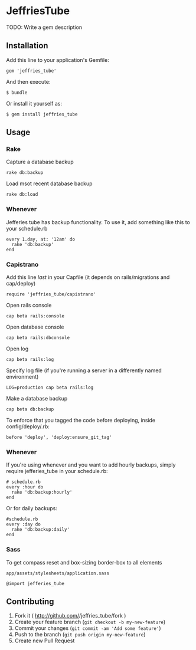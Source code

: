 # JeffriesTube

TODO: Write a gem description

## Installation

Add this line to your application's Gemfile:

    gem 'jeffries_tube'

And then execute:

    $ bundle

Or install it yourself as:

    $ gem install jeffries_tube

## Usage

### Rake
Capture a database backup
```
rake db:backup
```

Load msot recent database backup
```
rake db:load
```

### Whenever
Jefferies tube has backup functionality. To use it, add something like this to your
schedule.rb
```
every 1.day, at: '12am' do
  rake 'db:backup'
end
```

### Capistrano

Add this line *last* in your Capfile (it depends on rails/migrations and cap/deploy)
```
require 'jeffries_tube/capistrano'
```

Open rails console
```
cap beta rails:console
```

Open database console
```
cap beta rails:dbconsole
```

Open log
```
cap beta rails:log
```

Specify log file (if you're running a server in a differently named environment)
```
LOG=production cap beta rails:log
```

Make a database backup
```
cap beta db:backup
```

To enforce that you tagged the code before deploying, inside config/deploy/<stage>.rb:
```
before 'deploy', 'deploy:ensure_git_tag'
```

### Whenever

If you're using whenever and you want to add hourly backups, simply require jefferies_tube in your schedule.rb:

    # schedule.rb
    every :hour do
      rake 'db:backup:hourly'
    end

Or for daily backups:

    #schedule.rb
    every :day do
      rake 'db:backup:daily'
    end


### Sass

To get compass reset and box-sizing border-box to all elements

```
app/assets/stylesheets/application.sass

@import jefferies_tube
```

## Contributing

1. Fork it ( http://github.com/<my-github-username>/jeffries_tube/fork )
2. Create your feature branch (`git checkout -b my-new-feature`)
3. Commit your changes (`git commit -am 'Add some feature'`)
4. Push to the branch (`git push origin my-new-feature`)
5. Create new Pull Request
